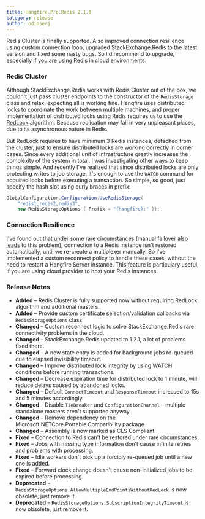 ```yaml
---
title: Hangfire.Pro.Redis 2.1.0
category: release
author: odinserj
---
```


Redis Cluster is finally supported. Also improved connection resilience using custom connection loop, upgraded StackExchange.Redis to the latest version and fixed some nasty bugs. So I'd recommend to upgrade, especially if you are using Redis in cloud environments.

### Redis Cluster

Although StackExchange.Redis works with Redis Cluster out of the box, we couldn't just pass cluster endpoints to the constructor of the `RedisStorage` class and relax, expecting all is working fine. Hangfire uses distributed locks to coordinate the work between multiple machines, and proper implementation of distributed locks using Redis requires us to use the [RedLock](https://redis.io/topics/distlock) algorithm. Because replication may fail in very unpleasant places, due to its asynchronous nature in Redis.

But RedLock requires to have minimum 3 Redis instances, detached from the cluster, just to ensure distributed locks are working correctly in corner cases. Since every additional unit of infrastructure greatly increases the complexity of the system in total, I was investigating other ways to keep things simple. And recently I've realized that since distributed locks are only protecting writes to job storage, it's enough to use the `WATCH` command for acquired locks before executing a transaction. So simple, so good, just specify the hash slot using curly braces in prefix:

```csharp
GlobalConfiguration.Configuration.UseRedisStorage(
    "redis1,redis2,redis3",
    new RedisStorageOptions { Prefix = "{hangfire}:" });
```

### Connection Resilience

I've found out that [under](https://github.com/StackExchange/StackExchange.Redis/issues/38) [some](https://github.com/StackExchange/StackExchange.Redis/issues/194) [rare](https://github.com/StackExchange/StackExchange.Redis/issues/373) [circumstances](https://github.com/StackExchange/StackExchange.Redis/issues/559) (manual failover [also leads](https://github.com/StackExchange/StackExchange.Redis/issues/282) to this problem), connection to a Redis instance isn't restored automatically, until we re-create a multiplexer manually. So I've implemented a custom reconnect policy to handle these cases, without the need to restart a Hangfire Server instance. This feature is particulary useful, if you are using cloud provider to host your Redis instances.

### Release Notes

* **Added** – Redis Cluster is fully supported now without requiring RedLock algorithm and additional masters.
* **Added** – Provide custom certificate selection/validation callbacks via `RedisStorageOptions` class.
* **Changed** – Custom reconnect logic to solve StackExchange.Redis rare connectivity problems in the cloud.
* **Changed** – StackExchange.Redis updated to 1.2.1, a lot of problems fixed there.
* **Changed** – A new state entry is added for background jobs re-queued due to elapsed invisibility timeout.
* **Changed** – Improve distributed lock integrity by using WATCH conditions before running transactions.
* **Changed** – Decrease expiration time for distributed lock to 1 minute, will reduce delays caused by abandoned locks.
* **Changed** – Default `ConnectTimeout` and `ResponseTimeout` increased to 15s and 5 minutes accordingly.
* **Changed** – Disable `TieBreaker` and `ConfigurationChannel` – multiple standalone masters aren't supported anyway.
* **Changed** – Remove dependency on the Microsoft.NETCore.Portable.Compatibility package.
* **Changed** – Assembly is now marked as CLS Compliant.
* **Fixed** – Connection to Redis can't be restored under rare circumstances.
* **Fixed** – Jobs with missing type information don't cause infinite retries and problems with processing.
* **Fixed** – Idle workers don't pick up a forcibly re-queued job until a new one is added.
* **Fixed** – Forward clock change doesn't cause non-initialized jobs to be expired before processing.
* **Deprecated** – `RedisStorageOptions.AllowMultipleEndPointsWithoutRedLock` is now obsolete, just remove it.
* **Deprecated** – `RedisStorageOptions.SubscriptionIntegrityTimeout` is now obsolete, just remove it.
